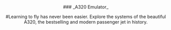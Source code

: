 <div style="text-align: center; margin-top: 50px;">
### _A320 Emulator_

#Learning to fly has never been easier.
Explore the systems of the beautiful A320, the bestselling and modern passenger jet in history.
</div>
